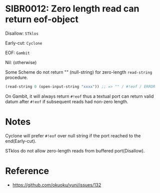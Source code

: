 SIBR0012: Zero length read can return eof-object
================================================

Disallow: `STklos`

Early-cut: `Cyclone`

EOF: `Gambit`

Nil: (otherwise)

Some Scheme do not return "" (null-string) for zero-length `read-string` procedure.

```scheme
(read-string 0 (open-input-string "xxxx")) ;; => "" / #!eof / ERROR
```

On Gambit, it will always return `#!eof` thus a textual port can return
valid datum after `#!eof` if subsequent reads had non-zero length.

Notes
=====

Cyclone will prefer `#!eof` over null string if the port reached to the end(Early-cut).

STklos do not allow zero-length reads from buffered port(Disallow).


Reference
=========

* https://github.com/okuoku/yuni/issues/132

